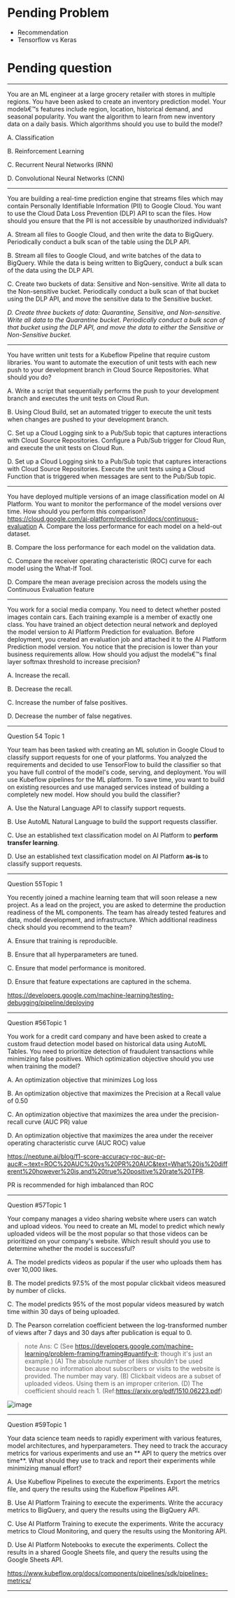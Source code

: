 # Pending Problem
- Recommendation
- Tensorflow vs Keras

# Pending question

---
You are an ML engineer at a large grocery retailer with stores in multiple regions. You have been asked to create an inventory prediction model. Your modelג€™s features include region, location, historical demand, and seasonal popularity. You want the algorithm to learn from new inventory data on a daily basis. Which algorithms should you use to build the model?

A. Classification

B. Reinforcement Learning

C. Recurrent Neural Networks (RNN)

D. Convolutional Neural Networks (CNN)

---
You are building a real-time prediction engine that streams files which may contain Personally Identifiable Information (PII) to Google Cloud. You want to use the
Cloud Data Loss Prevention (DLP) API to scan the files. How should you ensure that the PII is not accessible by unauthorized individuals?

A. Stream all files to Google Cloud, and then write the data to BigQuery. Periodically conduct a bulk scan of the table using the DLP API.

B. Stream all files to Google Cloud, and write batches of the data to BigQuery. While the data is being written to BigQuery, conduct a bulk scan of the data using the DLP API.

C. Create two buckets of data: Sensitive and Non-sensitive. Write all data to the Non-sensitive bucket. Periodically conduct a bulk scan of that bucket using the DLP API, and move the sensitive data to the Sensitive bucket.

_D. Create three buckets of data: Quarantine, Sensitive, and Non-sensitive. Write all data to the Quarantine bucket. Periodically conduct a bulk scan of that bucket using the DLP API, and move the data to either the Sensitive or Non-Sensitive bucket._

---
You have written unit tests for a Kubeflow Pipeline that require custom libraries. You want to automate the execution of unit tests with each new push to your development branch in Cloud Source Repositories. What should you do?

A. Write a script that sequentially performs the push to your development branch and executes the unit tests on Cloud Run.

B. Using Cloud Build, set an automated trigger to execute the unit tests when changes are pushed to your development branch.

C. Set up a Cloud Logging sink to a Pub/Sub topic that captures interactions with Cloud Source Repositories. Configure a Pub/Sub trigger for Cloud Run, and execute the unit tests on Cloud Run.

D. Set up a Cloud Logging sink to a Pub/Sub topic that captures interactions with Cloud Source Repositories. Execute the unit tests using a Cloud Function that is triggered when messages are sent to the Pub/Sub topic.

---
You have deployed multiple versions of an image classification model on AI Platform. You want to monitor the performance of the model versions over time. How should you perform this comparison?
https://cloud.google.com/ai-platform/prediction/docs/continuous-evaluation
A. Compare the loss performance for each model on a held-out dataset.

B. Compare the loss performance for each model on the validation data.

C. Compare the receiver operating characteristic (ROC) curve for each model using the What-If Tool.

D. Compare the mean average precision across the models using the Continuous Evaluation feature

--- 
You work for a social media company. You need to detect whether posted images contain cars. Each training example is a member of exactly one class. You have trained an object detection neural network and deployed the model version to AI Platform Prediction for evaluation. Before deployment, you created an evaluation job and attached it to the AI Platform Prediction model version. You notice that the precision is lower than your business requirements allow. How should you adjust the modelג€™s final layer softmax threshold to increase precision?

A. Increase the recall.

B. Decrease the recall.

C. Increase the number of false positives.

D. Decrease the number of false negatives.

---
Question 54 Topic 1

Your team has been tasked with creating an ML solution in Google Cloud to classify support requests for one of your platforms. You analyzed the requirements and decided to use TensorFlow to build the classifier so that you have full control of the model's code, serving, and deployment. You will use Kubeflow pipelines for the ML platform. To save time, you want to build on existing resources and use managed services instead of building a completely new model. How should you build the classifier?

A. Use the Natural Language API to classify support requests.

B. Use AutoML Natural Language to build the support requests classifier.

C. Use an established text classification model on AI Platform to **perform transfer learning**.

D. Use an established text classification model on AI Platform **as-is** to classify support requests.

---

Question 55Topic 1

You recently joined a machine learning team that will soon release a new project. As a lead on the project, you are asked to determine the production readiness of the ML components. The team has already tested features and data, model development, and infrastructure. Which additional readiness check should you recommend to the team?

A. Ensure that training is reproducible.

B. Ensure that all hyperparameters are tuned.

C. Ensure that model performance is monitored.

D. Ensure that feature expectations are captured in the schema.

  https://developers.google.com/machine-learning/testing-debugging/pipeline/deploying

---
Question #56Topic 1

You work for a credit card company and have been asked to create a custom fraud detection model based on historical data using AutoML Tables. You need to prioritize detection of fraudulent transactions while minimizing false positives. Which optimization objective should you use when training the model?

A. An optimization objective that minimizes Log loss

B. An optimization objective that maximizes the Precision at a Recall value of 0.50

C. An optimization objective that maximizes the area under the precision-recall curve (AUC PR) value

D. An optimization objective that maximizes the area under the receiver operating characteristic curve (AUC ROC) value

https://neptune.ai/blog/f1-score-accuracy-roc-auc-pr-auc#:~:text=ROC%20AUC%20vs%20PR%20AUC&text=What%20is%20different%20however%20is,and%20true%20positive%20rate%20TPR.

PR is recommended for high imbalanced than ROC

---
Question #57Topic 1

Your company manages a video sharing website where users can watch and upload videos. You need to create an ML model to predict which newly uploaded videos will be the most popular so that those videos can be prioritized on your company's website. Which result should you use to determine whether the model is successful?

A. The model predicts videos as popular if the user who uploads them has over 10,000 likes.

B. The model predicts 97.5% of the most popular clickbait videos measured by number of clicks.

C. The model predicts 95% of the most popular videos measured by watch time within 30 days of being uploaded.

D. The Pearson correlation coefficient between the log-transformed number of views after 7 days and 30 days after publication is equal to 0.

> note
  Ans: C (See https://developers.google.com/machine-learning/problem-framing/framing#quantify-it; though it's just an example.)
  (A) The absolute number of likes shouldn't be used because no information about subscribers or visits to the website is provided. The number may vary.
  (B) Clickbait videos are a subset of uploaded videos. Using them is an improper criterion.
  (D) The coefficient should reach 1. (Ref:https://arxiv.org/pdf/1510.06223.pdf)

![image](https://user-images.githubusercontent.com/39760546/184103423-192c3340-779f-4ccc-bba9-1ae45f9cfa23.png)

---
Question #59Topic 1

Your data science team needs to rapidly experiment with various features, model architectures, and hyperparameters. They need to track the accuracy metrics for various experiments and use an ** API to query the metrics over time**. What should they use to track and report their experiments while minimizing manual effort?

A. Use Kubeflow Pipelines to execute the experiments. Export the metrics file, and query the results using the Kubeflow Pipelines API.

B. Use AI Platform Training to execute the experiments. Write the accuracy metrics to BigQuery, and query the results using the BigQuery API.

C. Use AI Platform Training to execute the experiments. Write the accuracy metrics to Cloud Monitoring, and query the results using the Monitoring API.

D. Use AI Platform Notebooks to execute the experiments. Collect the results in a shared Google Sheets file, and query the results using the Google Sheets API.

https://www.kubeflow.org/docs/components/pipelines/sdk/pipelines-metrics/

---
